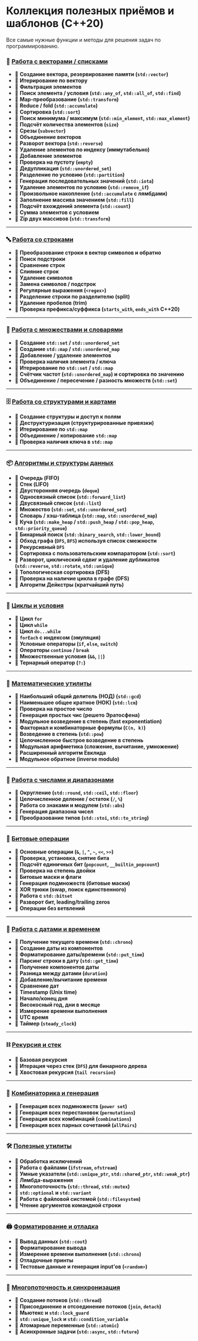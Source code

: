 # Коллекция полезных приёмов и шаблонов (C++20)

Все самые нужные функции и методы для решения задач по программированию.

### 🔢 [Работа с векторами / списками](./array.cpp)

* 📌  **Создание вектора, резервирование памяти (`std::vector`)**
* 📌  **Итерирование по вектору**
* 📌  **Фильтрация элементов**
* 📌  **Поиск элемента / условия (`std::any_of`, `std::all_of`, `std::find`)**
* 📌  **Map-преобразование (`std::transform`)**
* 📌  **Reduce / fold (`std::accumulate`)**
* 📌  **Сортировка (`std::sort`)**
* 📌  **Поиск минимума / максимум (`std::min_element`, `std::max_element`)**
* 📌  **Подсчёт количества элементов (`size`)**
* 📌  **Срезы (`subvector`)**
* 📌  **Объединение векторов**
* 📌  **Разворот вектора (`std::reverse`)**
* 📌  **Удаление элементов по индексу (иммутабельно)**
* 📌  **Добавление элементов**
* 📌  **Проверка на пустоту (`empty`)**
* 📌  **Дедупликация (`std::unordered_set`)**
* 📌  **Разделение по условию (`std::partition`)**
* 📌  **Генерация последовательных значений (`std::iota`)**
* 📌  **Удаление элементов по условию (`std::remove_if`)**
* 📌  **Произвольное накопление (`std::accumulate` с лямбдами)**
* 📌  **Заполнение массива значением (`std::fill`)**
* 📌  **Подсчёт вхождений элемента (`std::count`)**
* 📌  **Сумма элементов с условием**
* 📌  **Zip двух массивов (`std::transform`)**

***

### 🔤 [Работа со строками](./strings.cpp)

* 📌  **Преобразование строки в вектор символов и обратно**
* 📌  **Поиск подстроки**
* 📌  **Сравнение строк**
* 📌  **Слияние строк**
* 📌  **Удаление символов**
* 📌  **Замена символов / подстрок**
* 📌  **Регулярные выражения (`<regex>`)**
* 📌  **Разделение строки по разделителю (split)**
* 📌  **Удаление пробелов (trim)**
* 📌  **Проверка префикса/суффикса (`starts_with`, `ends_with` C++20)**

***

### 🔧 [Работа с множествами и словарями](./set_map.cpp)

* 📌  **Создание `std::set` / `std::unordered_set`**
* 📌  **Создание `std::map` / `std::unordered_map`**
* 📌  **Добавление / удаление элементов**
* 📌  **Проверка наличия элемента / ключа**
* 📌  **Итерирование по `std::set` / `std::map`**
* 📌  **Счётчик частот (`std::unordered_map`) и сортировка по значению**
* 📌  **Объединение / пересечение / разность множеств (`std::set`)**

***

### 🗄️ [Работа со структурами и картами](./objects.cpp)

* 📌  **Создание структуры и доступ к полям**
* 📌  **Деструктуризация (структурированные привязки)**
* 📌  **Итерирование по `std::map`**
* 📌  **Объединение / копирование `std::map`**
* 📌  **Проверка наличия ключа в `std::map`**

***

### 📦 [Алгоритмы и структуры данных](./algos.cpp)

* 📌  **Очередь (FIFO)**
* 📌  **Стек (LIFO)**
* 📌  **Двусторонняя очередь (`deque`)**
* 📌  **Односвязный список (`std::forward_list`)**
* 📌  **Двусвязный список (`std::list`)**
* 📌  **Множество (`std::set`, `std::unordered_set`)**
* 📌  **Словарь / хэш-таблица (`std::map`, `std::unordered_map`)**
* 📌  **Куча (`std::make_heap` / `std::push_heap` / `std::pop_heap`, `std::priority_queue`)**
* 📌  **Бинарный поиск (`std::binary_search`, `std::lower_bound`)**
* 📌  **Обход графа (`DFS`, `BFS`) используя список смежности**
* 📌  **Рекурсивный `DFS`**
* 📌  **Сортировка с пользовательским компаратором (`std::sort`)**
* 📌  **Разворот, циклический сдвиг и удаление дубликатов (`std::reverse`, `std::rotate`, `std::unique`)**
* 📌  **Топологическая сортировка (DFS)**
* 📌  **Проверка на наличие цикла в графе (DFS)**
* 📌  **Алгоритм Дейкстры (кратчайший путь)**

***

### 🔁 [Циклы и условия](./loops.cpp)

* 📌  **Цикл `for`**
* 📌  **Цикл `while`**
* 📌  **Цикл `do...while`**
* 📌  **`forEach` с индексом (эмуляция)**
* 📌  **Условные операторы (`if`, `else`, `switch`)**
* 📌  **Операторы `continue` / `break`**
* 📌  **Множественные условия (`&&`, `||`)**
* 📌  **Тернарный оператор (`?:`)**

***

### 🧮 [Математические утилиты](./math.cpp)

* 📌  **Наибольший общий делитель (НОД) (`std::gcd`)**
* 📌  **Наименьшее общее кратное (НОК) (`std::lcm`)**
* 📌  **Проверка на простое число**
* 📌  **Генерация простых чис (решето Эратосфена)**
* 📌  **Модульное возведение в степень (fast exponentiation)**
* 📌  **Факториал и комбинаторные формулы (`C(n, k)`)**
* 📌  **Возведение в степень (`std::pow`)**
* 📌  **Целочисленное быстрое возведение в степень**
* 📌  **Модульная арифметика (сложение, вычитание, умножение)**
* 📌  **Расширенный алгоритм Евклида**
* 📌  **Модульное обратное (inverse modulo)**

***

### 🔢 [Работа с числами и диапазонами](./numbers.cpp)

* 📌  **Округление (`std::round`, `std::ceil`, `std::floor`)**
* 📌  **Целочисленное деление / остаток (`/`, `%`)**
* 📌  **Работа со знаками и модулем (`std::abs`)**
* 📌  **Генерация диапазона чисел**
* 📌  **Преобразование типов (`std::stoi`, `std::to_string`)**

***

### 🔀 [Битовые операции](./bits.cpp)

* 📌  **Основные операции (`&`, `|`, `^`, `~`, `<<`, `>>`)**
* 📌  **Проверка, установка, снятие бита**
* 📌  **Подсчёт единичных бит (`popcount`, `__builtin_popcount`)**
* 📌  **Проверка на степень двойки**
* 📌  **Битовые маски и флаги**
* 📌  **Генерация подмножеств (битовые маски)**
* 📌  **XOR трюки (swap, поиск единственного)**
* 📌  **Работа с `std::bitset`**
* 📌  **Разворот бит, leading/trailing zeros**
* 📌  **Операции без ветвлений**

***

### 📅 [Работа с датами и временем](./dates.cpp)

* 📌  **Получение текущего времени (`std::chrono`)**
* 📌  **Создание даты из компонентов**
* 📌  **Форматирование даты/времени (`std::put_time`)**
* 📌  **Парсинг строки в дату (`std::get_time`)**
* 📌  **Получение компонентов даты**
* 📌  **Разница между датами (`duration`)**
* 📌  **Добавление/вычитание времени**
* 📌  **Сравнение дат**
* 📌  **Timestamp (Unix time)**
* 📌  **Начало/конец дня**
* 📌  **Високосный год, дни в месяце**
* 📌  **Измерение времени выполнения**
* 📌  **UTC время**
* 📌  **Таймер (`steady_clock`)**

***

### ⛓ [Рекурсия и стек](./recursion.cpp)

* 📌  **Базовая рекурсия**
* 📌  **Итерация через стек (`DFS`) для бинарного дерева**
* 📌  **Хвостовая рекурсия (`tail recursion`)**

***

### 🔢 [Комбинаторика и генерация](./combinatorics.cpp)

* 📌  **Генерация всех подмножеств (`power set`)**
* 📌  **Генерация всех перестановок (`permutations`)**
* 📌  **Генерация всех комбинаций (`combinations`)**
* 📌  **Генерация всех парных сочетаний (`allPairs`)**

***

### 🛠️ [Полезные утилиты](./utilities.cpp)

* 📌  **Обработка исключений**
* 📌  **Работа с файлами (`ifstream`, `ofstream`)**
* 📌  **Умные указатели (`std::unique_ptr`, `std::shared_ptr`, `std::weak_ptr`)**
* 📌  **Лямбда-выражения**
* 📌  **Многопоточность (`std::thread`, `std::mutex`)**
* 📌  **`std::optional` и `std::variant`**
* 📌  **Работа с файловой системой (`std::filesystem`)**
* 📌  **Чтение аргументов командной строки**

***

### 🖨 [Форматирование и отладка](./log.cpp)

* 📌  **Вывод данных (`std::cout`)**
* 📌  **Форматирование вывода**
* 📌  **Измерение времени выполнения (`std::chrono`)**
* 📌  **Отладочные принты**
* 📌  **Тестовые данные и генерация input’ов (`<random>`)**

***

### 🧵 [Многопоточность и синхронизация](./threads.cpp)

* 📌  **Создание потоков (`std::thread`)**
* 📌  **Присоединение и отсоединение потоков (`join`, `detach`)**
* 📌  **Мьютекс и `std::lock_guard`**
* 📌  **`std::unique_lock` и `std::condition_variable`**
* 📌  **Атомарные переменные (`std::atomic`)**
* 📌  **Асинхронные задачи (`std::async`, `std::future`)**
